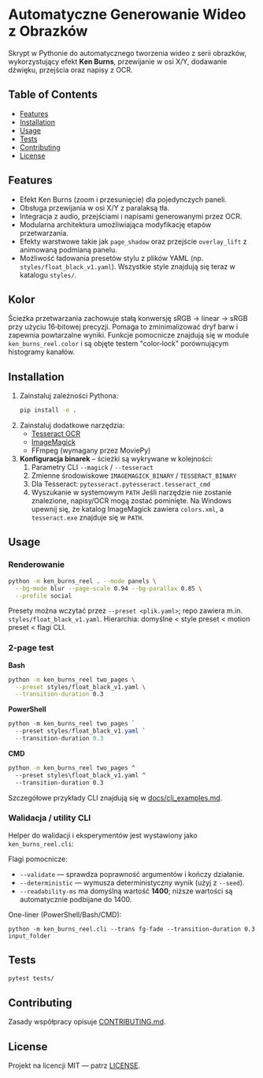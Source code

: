 # Automatyczne Generowanie Wideo z Obrazków

Skrypt w Pythonie do automatycznego tworzenia wideo z serii obrazków, wykorzystujący efekt **Ken Burns**, przewijanie w osi X/Y, dodawanie dźwięku, przejścia oraz napisy z OCR.

## Table of Contents
- [Features](#features)
- [Installation](#installation)
- [Usage](#usage)
- [Tests](#tests)
- [Contributing](#contributing)
- [License](#license)

## Features
- Efekt Ken Burns (zoom i przesunięcie) dla pojedynczych paneli.
- Obsługa przewijania w osi X/Y z paralaksą tła.
- Integracja z audio, przejściami i napisami generowanymi przez OCR.
- Modularna architektura umożliwiająca modyfikację etapów przetwarzania.
- Efekty warstwowe takie jak `page_shadow` oraz przejście `overlay_lift` z
  animowaną podmianą panelu.
- Możliwość ładowania presetów stylu z plików YAML (np. `styles/float_black_v1.yaml`).
  Wszystkie style znajdują się teraz w katalogu `styles/`.

## Kolor
Ścieżka przetwarzania zachowuje stałą konwersję sRGB → linear → sRGB przy
użyciu 16‑bitowej precyzji.  Pomaga to zminimalizować dryf barw i zapewnia
powtarzalne wyniki.  Funkcje pomocnicze znajdują się w module
`ken_burns_reel.color` i są objęte testem "color‑lock" porównującym
histogramy kanałów.

## Installation
1. Zainstaluj zależności Pythona:
   ```bash
   pip install -e .
   ```
2. Zainstaluj dodatkowe narzędzia:
   - [Tesseract OCR](https://github.com/tesseract-ocr/tesseract)
   - [ImageMagick](https://imagemagick.org)
   - FFmpeg (wymagany przez MoviePy)
3. **Konfiguracja binarek** – ścieżki są wykrywane w kolejności:
   1. Parametry CLI `--magick` / `--tesseract`
   2. Zmienne środowiskowe `IMAGEMAGICK_BINARY` / `TESSERACT_BINARY`
   3. Dla Tesseract: `pytesseract.pytesseract.tesseract_cmd`
   4. Wyszukanie w systemowym `PATH`
   Jeśli narzędzie nie zostanie znalezione, napisy/OCR mogą zostać pominięte.
   Na Windows upewnij się, że katalog ImageMagick zawiera `colors.xml`, a `tesseract.exe` znajduje się w `PATH`.

## Usage

### Renderowanie
```bash
python -m ken_burns_reel . --mode panels \
  --bg-mode blur --page-scale 0.94 --bg-parallax 0.85 \
  --profile social
```

Presety można wczytać przez `--preset <plik.yaml>`; repo zawiera m.in.
`styles/float_black_v1.yaml`. Hierarchia: domyślne < style preset < motion preset <
flagi CLI.

### 2-page test

**Bash**

```bash
python -m ken_burns_reel two_pages \
  --preset styles/float_black_v1.yaml \
  --transition-duration 0.3
```

**PowerShell**

```powershell
python -m ken_burns_reel two_pages `
  --preset styles/float_black_v1.yaml `
  --transition-duration 0.3
```

**CMD**

```cmd
python -m ken_burns_reel two_pages ^
  --preset styles\float_black_v1.yaml ^
  --transition-duration 0.3
```

Szczegółowe przykłady CLI znajdują się w [docs/cli_examples.md](docs/cli_examples.md).


### Walidacja / utility CLI
Helper do walidacji i eksperymentów jest wystawiony jako
`ken_burns_reel.cli`:

Flagi pomocnicze:

- `--validate` — sprawdza poprawność argumentów i kończy działanie.
- `--deterministic` — wymusza deterministyczny wynik (użyj z `--seed`).
- `--readability-ms` ma domyślną wartość **1400**; niższe wartości są automatycznie podbijane do 1400.

One-liner (PowerShell/Bash/CMD):


```
python -m ken_burns_reel.cli --trans fg-fade --transition-duration 0.3 input_folder
```

## Tests
```bash
pytest tests/
```

## Contributing
Zasady współpracy opisuje [CONTRIBUTING.md](CONTRIBUTING.md).

## License
Projekt na licencji MIT — patrz [LICENSE](LICENSE).
